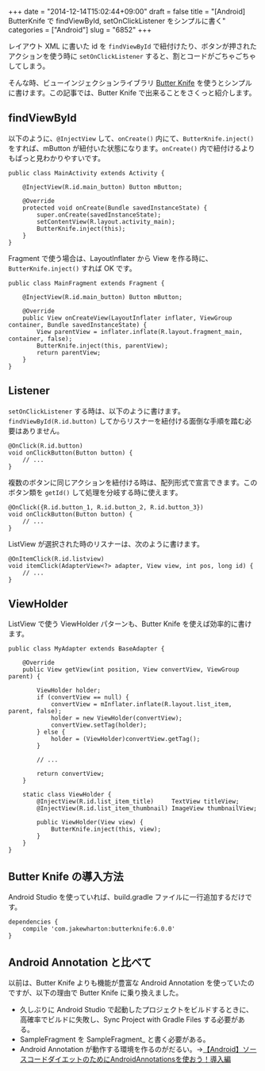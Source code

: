 +++
date = "2014-12-14T15:02:44+09:00"
draft = false
title = "[Android] ButterKnife で findViewById, setOnClickListener をシンプルに書く"
categories = ["Android"]
slug = "6852"
+++

レイアウト XML に書いた id を `findViewById` で紐付けたり、ボタンが押されたアクションを使う時に `setOnClickListener` すると、割とコードがごちゃごちゃしてしまう。

そんな時、ビューインジェクションライブラリ [Butter Knife](http://jakewharton.github.io/butterknife/) を使うとシンプルに書けます。この記事では、Butter Knife で出来ることをさくっと紹介します。

## findViewById

以下のように、`@InjectView` して、`onCreate()` 内にて、`ButterKnife.inject()` をすれば、mButton が紐付いた状態になります。`onCreate()` 内で紐付けるよりもぱっと見わかりやすいです。

```
public class MainActivity extends Activity {

    @InjectView(R.id.main_button) Button mButton;

    @Override
    protected void onCreate(Bundle savedInstanceState) {
        super.onCreate(savedInstanceState);
        setContentView(R.layout.activity_main);
        ButterKnife.inject(this);
    }
}
```

Fragment で使う場合は、LayoutInflater から View を作る時に、`ButterKnife.inject()` すれば OK です。

```
public class MainFragment extends Fragment {

    @InjectView(R.id.main_button) Button mButton;

    @Override
    public View onCreateView(LayoutInflater inflater, ViewGroup container, Bundle savedInstanceState) {
        View parentView = inflater.inflate(R.layout.fragment_main, container, false);
        ButterKnife.inject(this, parentView);
        return parentView;
    }
}
```

## Listener

`setOnClickListener` する時は、以下のように書けます。`findViewById(R.id.button)` してからリスナーを紐付ける面倒な手順を踏む必要はありません。

```
@OnClick(R.id.button)
void onClickButton(Button button) {
    // ...
}
```

複数のボタンに同じアクションを紐付ける時は、配列形式で宣言できます。このボタン類を `getId()` して処理を分岐する時に使えます。

```
@OnClick({R.id.button_1, R.id.button_2, R.id.button_3})
void onClickButton(Button button) {
    // ...
}
```

ListView が選択された時のリスナーは、次のように書けます。

```
@OnItemClick(R.id.listview)
void itemClick(AdapterView<?> adapter, View view, int pos, long id) {
    // ...
}
```

## ViewHolder

ListView で使う ViewHolder パターンも、Butter Knife を使えば効率的に書けます。

```
public class MyAdapter extends BaseAdapter {

    @Override
    public View getView(int position, View convertView, ViewGroup parent) {

        ViewHolder holder;
        if (convertView == null) {
            convertView = mInflater.inflate(R.layout.list_item, parent, false);
            holder = new ViewHolder(convertView);
            convertView.setTag(holder);
        } else {
            holder = (ViewHolder)convertView.getTag();
        }

        // ...

        return convertView;
    }

    static class ViewHolder {
        @InjectView(R.id.list_item_title)     TextView titleView;
        @InjectView(R.id.list_item_thumbnail) ImageView thumbnailView;

        public ViewHolder(View view) {
            ButterKnife.inject(this, view);
        }
    }
}
```

## Butter Knife の導入方法

Android Studio を使っていれば、build.gradle ファイルに一行追加するだけです。

```
dependencies {
    compile 'com.jakewharton:butterknife:6.0.0'
}
```

## Android Annotation と比べて

以前は、Butter Knife よりも機能が豊富な Android Annotation を使っていたのですが、以下の理由で Butter Knife に乗り換えました。

* 久しぶりに Android Studio で起動したプロジェクトをビルドするときに、高確率でビルドに失敗し、Sync Project with Gradle Files する必要がある。
* SampleFragment を SampleFragment_ と書く必要がある。
* Android Annotation が動作する環境を作るのがだるい。→[【Android】ソースコードダイエットのためにAndroidAnnotationsを使おう！導入編](http://blog.yohei.org/android-androidannotations-01/)


